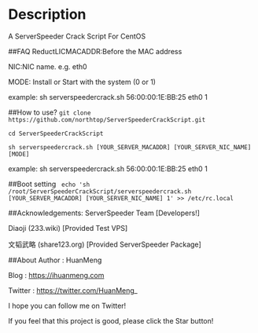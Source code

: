 # Description
A ServerSpeeder Crack Script For CentOS

##FAQ
ReductLICMACADDR:Before the MAC address

NIC:NIC name. e.g. eth0

MODE: Install or Start with the system (0 or 1)

example: sh serverspeedercrack.sh 56:00:00:1E:BB:25 eth0 1

##How to use?
`git clone https://github.com/northtop/ServerSpeederCrackScript.git`

`cd ServerSpeederCrackScript`

`sh serverspeedercrack.sh [YOUR_SERVER_MACADDR] [YOUR_SERVER_NIC_NAME] [MODE]`

example: sh serverspeedercrack.sh 56:00:00:1E:BB:25 eth0 1

##Boot setting
` echo 'sh /root/ServerSpeederCrackScript/serverspeedercrack.sh [YOUR_SERVER_MACADDR] [YOUR_SERVER_NIC_NAME] 1' >> /etc/rc.local`

##Acknowledgements:
ServerSpeeder Team [Developers!]

Diaoji (233.wiki) [Provided Test VPS]

文韬武略 (share123.org) [Provided ServerSpeeder Package]

##About
Author : HuanMeng

Blog : https://ihuanmeng.com

Twitter : https://twitter.com/HuanMeng_

I hope you can follow me on Twitter!

If you feel that this project is good, please click the Star button!
